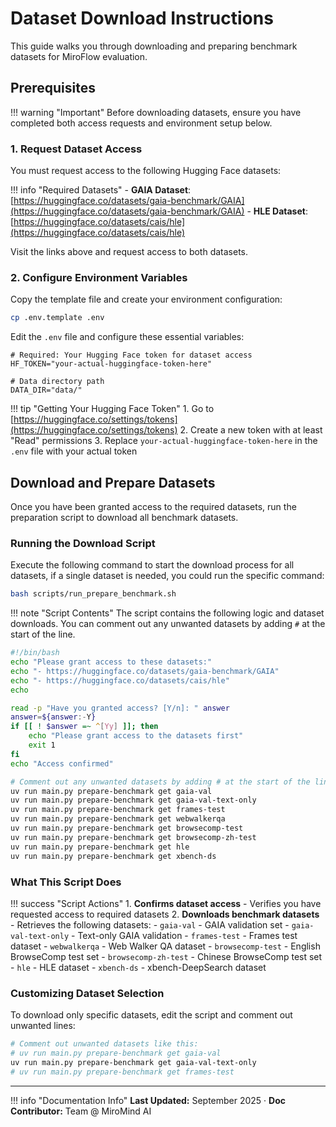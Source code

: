# Dataset Download Instructions

This guide walks you through downloading and preparing benchmark datasets for MiroFlow evaluation.

## Prerequisites

!!! warning "Important"
    Before downloading datasets, ensure you have completed both access requests and environment setup below.

### 1. Request Dataset Access

You must request access to the following Hugging Face datasets:

!!! info "Required Datasets"
    - **GAIA Dataset**: [https://huggingface.co/datasets/gaia-benchmark/GAIA](https://huggingface.co/datasets/gaia-benchmark/GAIA)
    - **HLE Dataset**: [https://huggingface.co/datasets/cais/hle](https://huggingface.co/datasets/cais/hle)

Visit the links above and request access to both datasets.

### 2. Configure Environment Variables

Copy the template file and create your environment configuration:

```bash
cp .env.template .env
```

Edit the `.env` file and configure these essential variables:

```env title=".env"
# Required: Your Hugging Face token for dataset access
HF_TOKEN="your-actual-huggingface-token-here"

# Data directory path 
DATA_DIR="data/"
```

!!! tip "Getting Your Hugging Face Token"
    1. Go to [https://huggingface.co/settings/tokens](https://huggingface.co/settings/tokens)
    2. Create a new token with at least "Read" permissions
    3. Replace `your-actual-huggingface-token-here` in the `.env` file with your actual token

## Download and Prepare Datasets

Once you have been granted access to the required datasets, run the preparation script to download all benchmark datasets.

### Running the Download Script

Execute the following command to start the download process for all datasets, if a single dataset is needed, you could run the specific command:

```bash
bash scripts/run_prepare_benchmark.sh
```

!!! note "Script Contents"
    The script contains the following logic and dataset downloads. You can comment out any unwanted datasets by adding `#` at the start of the line.

```bash title="scripts/run_prepare_benchmark.sh"
#!/bin/bash
echo "Please grant access to these datasets:"
echo "- https://huggingface.co/datasets/gaia-benchmark/GAIA"
echo "- https://huggingface.co/datasets/cais/hle"
echo

read -p "Have you granted access? [Y/n]: " answer
answer=${answer:-Y}
if [[ ! $answer =~ ^[Yy] ]]; then
    echo "Please grant access to the datasets first"
    exit 1
fi
echo "Access confirmed"

# Comment out any unwanted datasets by adding # at the start of the line
uv run main.py prepare-benchmark get gaia-val
uv run main.py prepare-benchmark get gaia-val-text-only
uv run main.py prepare-benchmark get frames-test
uv run main.py prepare-benchmark get webwalkerqa
uv run main.py prepare-benchmark get browsecomp-test
uv run main.py prepare-benchmark get browsecomp-zh-test
uv run main.py prepare-benchmark get hle
uv run main.py prepare-benchmark get xbench-ds
```

### What This Script Does

!!! success "Script Actions"
    1. **Confirms dataset access** - Verifies you have requested access to required datasets
    2. **Downloads benchmark datasets** - Retrieves the following datasets:
        - `gaia-val` - GAIA validation set
        - `gaia-val-text-only` - Text-only GAIA validation
        - `frames-test` - Frames test dataset
        - `webwalkerqa` - Web Walker QA dataset
        - `browsecomp-test` - English BrowseComp test set
        - `browsecomp-zh-test` - Chinese BrowseComp test set
        - `hle` - HLE dataset
        - `xbench-ds` - xbench-DeepSearch dataset

### Customizing Dataset Selection

To download only specific datasets, edit the script and comment out unwanted lines:

```bash
# Comment out unwanted datasets like this:
# uv run main.py prepare-benchmark get gaia-val
uv run main.py prepare-benchmark get gaia-val-text-only
# uv run main.py prepare-benchmark get frames-test
```

---

!!! info "Documentation Info"
    **Last Updated:** September 2025 · **Doc Contributor:** Team @ MiroMind AI
